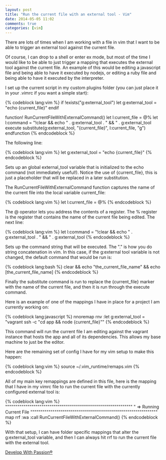 ```yaml
---
layout: post
title: "Run the current file with an external tool - Vim"
date: 2014-05-05 11:02
comments: true
categories: [vim]
---
```

There are lots of times when I am working with a file in vim that I want to be able to trigger an external tool against the current file.

Of course, I can drop to a shell or enter ex mode, but most of the time I would like to be able to just trigger a mapping that executes the external tool against the current file. An example of this would be editing a javascript file and being able to have it executed by nodejs, or editing a ruby file and being able to have it executed by the interpreter.

I set up the current script in my custom plugins folder (you can just place it in your .vimrc if you want a simple start):

{% codeblock lang:vim %}
if !exists("g:external_tool")
  let g:external_tool = "echo {current_file}"
endif

function! RunCurrentFileWithExternalCommand()
  let l:current_file = @%
  let l:command = "!clear && echo " . g:external_tool . " && " . g:external_tool
  execute substitute(g:external_tool, "{current_file}", l:current_file, "g")
endfunction
{% endcodeblock %}

The following line:

{% codeblock lang:vim %}
let g:external_tool = "echo {current_file}"
{% endcodeblock %}

Sets up an global external_tool variable that is initialized to the echo command (not immediately useful!). Notice the use of {current_file}, this is just a placeholder that will be replaced in a later substitution.

The RunCurrentFileWithExternalCommand function captures the name of the current file into the local variable current_file:

{% codeblock lang:vim %}
let l:current_file = @%
{% endcodeblock %}

The @ operator lets you address the contents of a register. The % register is the register that contains the name of the current file being edited. The next line:

{% codeblock lang:vim %}
let l:command = "!clear && echo " . g:external_tool . " && " . g:external_tool
{% endcodeblock %}

Sets up the command string that will be executed. The "." is how you do string concatenation in vim. In this case, if the g:external tool variable is not changed, the default command that would be run is:

{% codeblock lang:bash %}
clear && echo "the_current_file_name" && echo [the_current_file_name]
{% endcodeblock %}

Finally the substitute command is run to replace the {current_file} marker with the name of the current file, and then it is run through the execute command.

Here is an example of one of the mappings I have in place for a project I am currently working on:

{% codeblock lang:javascript %}
nnoremap <Leader>rnv :let g:external_tool = "vagrant ssh -c \"cd app && node {current_file}\""<CR>
{% endcodeblock %}

This command will run the current file I am editing against the vagrant instance that hosts the app and all of its dependencies. This allows my base machine to just be the editor.

Here are the remaining set of config I have for my vim setup to make this happen:

{% codeblock lang:vim %}
source ~/.vim_runtime/remaps.vim
{% endcodeblock %}

All of my main key remappings are defined in this file, here is the mapping that I have in my vimrc file to run the current file with the currently configured external tool is:

{% codeblock lang:vim %}
"""""""""""""""""""""""""""""""""""""""""""""""""""""""""""""""
" => Running Current File
"""""""""""""""""""""""""""""""""""""""""""""""""""""""""""""""
map <Leader>rrf :wa<cr> :call RunCurrentFileWithExternalCommand()<cr>
{% endcodeblock %}

With that setup, I can have folder specific mappings that alter the g:external_tool variable, and then I can always hit <leader>rrf to run the current file with the external tool.

[Develop With Passion®](http://www.developwithpassion.com)

